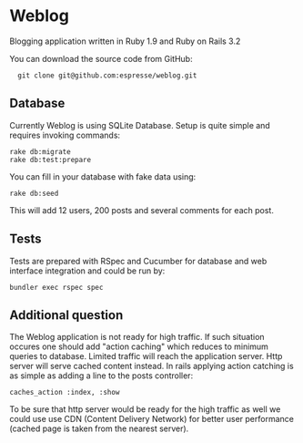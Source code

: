 Weblog
============
Blogging application written in Ruby 1.9 and Ruby on Rails 3.2

You can download the source code from GitHub:

      git clone git@github.com:espresse/weblog.git

Database 
--------

Currently Weblog is using SQLite Database. Setup is quite simple and requires invoking commands:

    rake db:migrate
    rake db:test:prepare

You can fill in your database with fake data using:

    rake db:seed

This will add 12 users, 200 posts and several comments for each post.

Tests
-----

Tests are prepared with RSpec and Cucumber for database and web interface integration and could be run by:

    bundler exec rspec spec

Additional question
------------------

The Weblog application is not ready for high traffic. If such situation occures one should add "action caching" which reduces to minimum queries to database. Limited traffic will reach the application server. Http server will serve cached content instead.
In rails applying action catching is as simple as adding a line to the posts controller: 
    
    caches_action :index, :show
    
To be sure that http server would be ready for the high traffic as well we could use use CDN (Content Delivery Network) for better user performance (cached page is taken from the nearest server).
